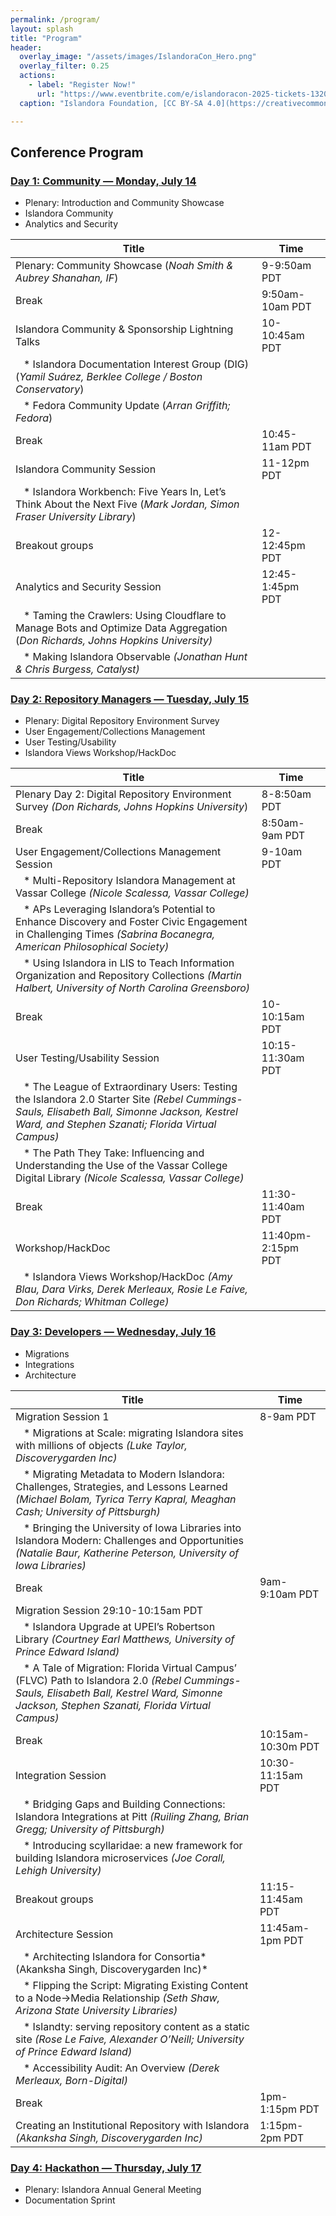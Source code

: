```yaml
---
permalink: /program/
layout: splash
title: "Program"
header: 
  overlay_image: "/assets/images/IslandoraCon_Hero.png"
  overlay_filter: 0.25
  actions:
    - label: "Register Now!"
      url: "https://www.eventbrite.com/e/islandoracon-2025-tickets-1320564527049?aff=oddtdtcreator"
  caption: "Islandora Foundation, [CC BY-SA 4.0](https://creativecommons.org/licenses/by-sa/4.0)"

---
```

## Conference Program

### [Day 1: Community — Monday, July 14](day1)
- Plenary: Introduction and Community Showcase
- Islandora Community
- Analytics and Security

| Title                                                                                                                                             | Time            |
|---------------------------------------------------------------------------------------------------------------------------------------------------|-----------------|
| Plenary: Community Showcase (*Noah Smith & Aubrey Shanahan, IF*)                                                                                  | 9-9:50am PDT    |
| Break                                                                                                                                             | 9:50am-10am PDT |
| Islandora Community & Sponsorship Lightning Talks                                                                                                 | 10-10:45am PDT  |
| &nbsp;&nbsp;&nbsp;* Islandora Documentation Interest Group (DIG) (*Yamil Suárez, Berklee College / Boston Conservatory*)                          |                 |
| &nbsp;&nbsp;&nbsp;* Fedora Community Update (*Arran Griffith; Fedora*)                                                                            |                 |
| Break                                                                                                                                             | 10:45-11am PDT  |
| Islandora Community Session                                                                                                                       | 11-12pm PDT     |
| &nbsp;&nbsp;&nbsp;* Islandora Workbench: Five Years In, Let’s Think About the Next Five (*Mark Jordan, Simon Fraser University Library*)          |                 |
| Breakout groups                                                                                                                                   |12-12:45pm PDT|
| Analytics and Security Session                                                                                                                    |12:45-1:45pm PDT|
| &nbsp;&nbsp;&nbsp;* Taming the Crawlers: Using Cloudflare to Manage Bots and Optimize Data Aggregation (*Don Richards, Johns Hopkins University)* ||
| &nbsp;&nbsp;&nbsp;* Making Islandora Observable *(Jonathan Hunt & Chris Burgess, Catalyst)*                                                       ||

### [Day 2: Repository Managers — Tuesday, July 15](day2)
- Plenary: Digital Repository Environment Survey
- User Engagement/Collections Management
- User Testing/Usability
- Islandora Views Workshop/HackDoc

| Title                                                                                                                                                                                                              | Time          |
|--------------------------------------------------------------------------------------------------------------------------------------------------------------------------------------------------------------------|---------------|
| Plenary Day 2: Digital Repository Environment Survey *(Don Richards, Johns Hopkins University*)                                                                                                                    | 8-8:50am PDT  |
| Break                                                                                                                                                                                                              | 8:50am-9am PDT |
| User Engagement/Collections Management Session                                                                                                                                                                     | 9-10am PDT    |
| &nbsp;&nbsp;&nbsp;* Multi-Repository Islandora Management at Vassar College *(Nicole Scalessa, Vassar College)*                                                                                                    ||
| &nbsp;&nbsp;&nbsp;* APs Leveraging Islandora’s Potential to Enhance Discovery and Foster Civic Engagement in Challenging Times *(Sabrina Bocanegra, American Philosophical Society)*                               ||
| &nbsp;&nbsp;&nbsp;* Using Islandora in LIS to Teach Information Organization and Repository Collections *(Martin Halbert,	University of North Carolina Greensboro)*                                                ||
| Break                                                                                                                                                                                                              |10-10:15am PDT|
| User Testing/Usability Session                                                                                                                                                                                     |10:15-11:30am PDT|
| &nbsp;&nbsp;&nbsp;* The League of Extraordinary Users: Testing the Islandora 2.0 Starter Site *(Rebel Cummings-Sauls, Elisabeth Ball, Simonne Jackson, Kestrel Ward, and Stephen Szanati; Florida Virtual Campus)* ||
| &nbsp;&nbsp;&nbsp;* The Path They Take: Influencing and Understanding the Use of the Vassar College Digital Library	*(Nicole Scalessa, Vassar College)*                                                            ||
| Break                                                                                                                                                                                                              |11:30-11:40am PDT|
| Workshop/HackDoc                                                                                                                                                                                                   |11:40pm-2:15pm PDT|
| &nbsp;&nbsp;&nbsp;* Islandora Views Workshop/HackDoc *(Amy Blau, Dara Virks, Derek Merleaux, Rosie Le Faive, Don Richards; Whitman College)*                                                                       ||

### [Day 3: Developers — Wednesday, July 16](day3)
- Migrations
- Integrations
- Architecture

| Title                                                                                                                                                                                                          | Time               |
|----------------------------------------------------------------------------------------------------------------------------------------------------------------------------------------------------------------|--------------------|
| Migration Session 1                                                                                                                                                                                            | 8-9am PDT          |
| &nbsp;&nbsp;&nbsp;* Migrations at Scale: migrating Islandora sites with millions of objects *(Luke Taylor, Discoverygarden Inc)*                                                                               |                    |
| &nbsp;&nbsp;&nbsp;* Migrating Metadata to Modern Islandora: Challenges, Strategies, and Lessons Learned *(Michael Bolam, Tyrica Terry Kapral, Meaghan Cash; University of Pittsburgh)*                         |                    |
| &nbsp;&nbsp;&nbsp;* Bringing the University of Iowa Libraries into Islandora Modern: Challenges and Opportunities	*(Natalie Baur, Katherine Peterson, University of Iowa Libraries)*                           |                    |
| Break                                                                                                                                                                                                          | 9am-9:10am PDT     |
| Migration Session 29:10-10:15am PDT                                                                                                                                                                            |
| &nbsp;&nbsp;&nbsp;* Islandora Upgrade at UPEI’s Robertson Library *(Courtney Earl Matthews,	University of Prince Edward Island)*                                                                               |                    |
| &nbsp;&nbsp;&nbsp;* A Tale of Migration: Florida Virtual Campus’ (FLVC) Path to Islandora 2.0 *(Rebel Cummings-Sauls, Elisabeth Ball, Kestrel Ward, Simonne Jackson, Stephen Szanati, Florida Virtual Campus)* |                    |
| Break                                                                                                                                                                                                          | 10:15am-10:30m PDT |
| Integration Session                                                                                                                                                                                            | 10:30-11:15am PDT  |
| &nbsp;&nbsp;&nbsp;* Bridging Gaps and Building Connections: Islandora Integrations at Pitt *(Ruiling Zhang, Brian Gregg; University of Pittsburgh)*                                                            |                    |
| &nbsp;&nbsp;&nbsp;* Introducing scyllaridae: a new framework for building Islandora microservices *(Joe Corall,	Lehigh University)*                                                                            |                    |
| Breakout groups                                                                                                                                                                                                | 11:15-11:45am PDT  |
| Architecture Session                                                                                                                                                                                           | 11:45am-1pm PDT    |
| &nbsp;&nbsp;&nbsp;* Architecting Islandora for Consortia* (Akanksha Singh, Discoverygarden Inc)*                                                                                                               |                    |
| &nbsp;&nbsp;&nbsp;* Flipping the Script: Migrating Existing Content to a Node→Media Relationship *(Seth Shaw, Arizona State University Libraries)*                                                             |                    |
| &nbsp;&nbsp;&nbsp;* Islandty: serving repository content as a static site *(Rose Le Faive, Alexander O’Neill;	University of Prince Edward Island)*                                                             |                    |
| &nbsp;&nbsp;&nbsp;* Accessibility Audit: An Overview *(Derek Merleaux, Born-Digital)*                                                                                                                          |                    |
| Break                                                                                                                                                                                                          | 1pm-1:15pm PDT     |
| Creating an Institutional Repository with Islandora *(Akanksha Singh, Discoverygarden Inc)*                                                                                                                    | 1:15pm-2pm PDT     |

### [Day 4: Hackathon — Thursday, July 17](day4)

- Plenary: Islandora Annual General Meeting
- Documentation Sprint
